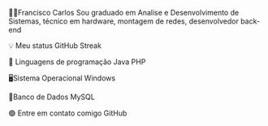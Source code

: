 👨🏾Francisco Carlos
 Sou graduado em Analise e Desenvolvimento de Sistemas, técnico em hardware, montagem de redes, desenvolvedor back-end

💡 Meu status
GitHub Streak

📖 Linguagens de programação
Java PHP

 🖥️Sistema Operacional
Windows

 💽Banco de Dados
MySQL

🟢 Entre em contato comigo
GitHub

